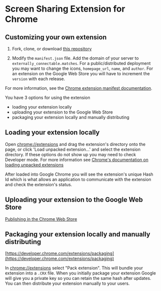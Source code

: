 Screen Sharing Extension for Chrome
===================================

## Customizing your own extension

1. Fork, clone, or download [this repository]()

2. Modify the `manifest.json` file. Add the domain of your server to     `externally_connectable.matches`. For a public/distributed deployment you may want to change the icons, `homepage_url`, `name`, and `author`. For an extension on the Google Web Store you will have to increment the `version` with each release.

For more information, see the [Chrome extension manifest documentation](https://developer.chrome.com/extensions/manifest).

You have 3 options for using the extension

* loading your extension locally
* uploading your extension to the Google Web Store
* packaging your extension locally and manually distributing

## Loading your extension locally

Open [chrome://extensions](chrome://extensions) and drag the extension's directory onto the page, or click 'Load unpacked extension...' and select the extension directory. If these options do not show up you may need to check Developer mode. For more information see [Chrome's documentation on loading unpacked
extensions](https://developer.chrome.com/extensions/getstarted#unpacked)

After loaded into Google Chrome you will see the extension's unique Hash Id which is what allows an application to communicate with the extension and check the extension's status.

## Uploading your extension to the Google Web Store

[Publishing in the Chrome Web Store](https://developer.chrome.com/webstore/publish)

## Packaging your extension locally and manually distributing

[https://developer.chrome.com/extensions/packaging](https://developer.chrome.com/extensions/packaging)

In [chrome://extensions](chrome://extensions) select "Pack extension". This will bundle your extension into a `.CRX` file. When you initially package your extension Google will give you a private key so you can retain the same hash after updates. You can then distribute your extension manually to your users. 
